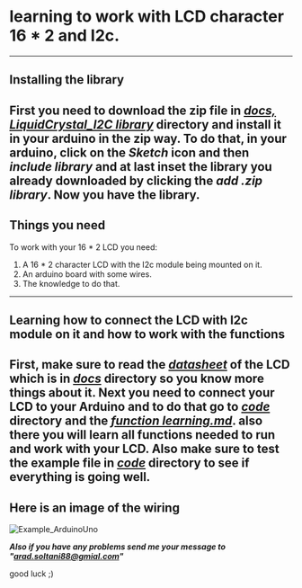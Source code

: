 # learning to work with LCD character 16 * 2 and I2c.
------------
## Installing the library
First you need to download the zip file in **[_docs, LiquidCrystal_I2C library_](https://github.com/aradsoltani88/LCD-character-16-2_Arad_Soltani_MRA1400/tree/main/docs/LiquidCrystal_I2C%20library)** directory and install it in your arduino in the zip way. To do that, in your arduino, click on the **_Sketch_** icon and then **_include library_** and at last inset the library you already downloaded by clicking the **_add .zip library_**. Now you have the library.
------------
## Things you need
To work with your 16 * 2 LCD you need:
1. A 16 * 2 character LCD with the I2c module being mounted on it.
2. An arduino board with some wires.
3. The knowledge to do that.
------------
## Learning how to connect the LCD with I2c module on it and how to work with the functions
First, make sure to read the **[_datasheet_](https://github.com/aradsoltani88/LCD-character-16-2_Arad_Soltani_MRA1400/tree/main/docs/datasheet%20of%20LCD%20character%2016%20*%202)** of the LCD which is in **[_docs_](https://github.com/aradsoltani88/LCD-character-16-2_Arad_Soltani_MRA1400/tree/main/docs)** directory so you know more things about it. Next you need to connect your LCD to your Arduino and to do that go to **[_code_](https://github.com/aradsoltani88/LCD-character-16-2_Arad_Soltani_MRA1400/tree/main/code/example%20code)** directory and the **[_function learning.md_](https://github.com/aradsoltani88/LCD-character-16-2_Arad_Soltani_MRA1400/blob/main/code/example%20code/function%20learning.md)**. also there you will learn all functions needed to run and work with your LCD. Also make sure to test the example file in **[_code_](https://github.com/aradsoltani88/LCD-character-16-2_Arad_Soltani_MRA1400/tree/main/code/example%20code)** directory to see if everything is going well.
------------
## Here is an image of the wiring
![Example_ArduinoUno](https://user-images.githubusercontent.com/85987690/149871510-4a2fe7cc-a6ed-464d-a0c6-824c2e89f159.png)

***Also if you have any problems send me your message to "arad.soltani88@gmial.com"***

good luck ;)
